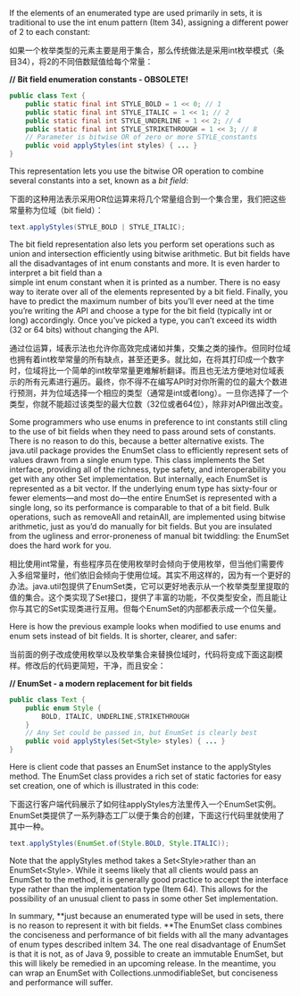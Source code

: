If the elements of an enumerated type are used primarily in sets, it is traditional to use the int enum pattern \(Item 34\), assigning a different power of 2 to each constant:

如果一个枚举类型的元素主要是用于集合，那么传统做法是采用int枚举模式（条目34），将2的不同倍数赋值给每个常量：

**//** **Bit field enumeration constants - OBSOLETE!**

```java
public class Text {
    public static final int STYLE_BOLD = 1 << 0; // 1
    public static final int STYLE_ITALIC = 1 << 1; // 2
    public static final int STYLE_UNDERLINE = 1 << 2; // 4 
    public static final int STYLE_STRIKETHROUGH = 1 << 3; // 8
    // Parameter is bitwise OR of zero or more STYLE_constants
    public void applyStyles(int styles) { ... } 
}
```

This representation lets you use the bitwise OR operation to combine several constants into a set, known as a _bit field_:

下面的这种用法表示采用OR位运算来将几个常量组合到一个集合里，我们把这些常量称为位域（bit field）：

```java
text.applyStyles(STYLE_BOLD | STYLE_ITALIC);
```

The bit field representation also lets you perform set operations such as union and intersection efficiently using bitwise arithmetic. But bit fields have all the disadvantages of int enum constants and more. It is even harder to interpret a bit field than a  
simple int enum constant when it is printed as a number. There is no easy way to iterate over all of the elements represented by a bit field. Finally, you have to predict the maximum number of bits you’ll ever need at the time you’re writing the API and choose a type for the bit field \(typically int or long\) accordingly. Once you’ve picked a type, you can’t exceed its width \(32 or 64 bits\) without changing the API.

通过位运算，域表示法也允许你高效完成诸如并集，交集之类的操作。但同时位域也拥有着int枚举常量的所有缺点，甚至还更多。就比如，在将其打印成一个数字时，位域将比一个简单的int枚举常量更难解析翻译。而且也无法方便地对位域表示的所有元素进行遍历。最终，你不得不在编写API时对你所需的位的最大个数进行预测，并为位域选择一个相应的类型（通常是int或者long）。一旦你选择了一个类型，你就不能超过该类型的最大位数（32位或者64位），除非对API做出改变。

Some programmers who use enums in preference to int constants still cling to the use of bit fields when they need to pass around sets of constants. There is no reason to do this, because a better alternative exists. The java.util package provides the EnumSet class to efficiently represent sets of values drawn from a single enum type. This class implements the Set interface, providing all of the richness, type safety, and interoperability you get with any other Set implementation. But internally, each EnumSet is represented as a bit vector. If the underlying enum type has sixty-four or fewer elements—and most do—the entire EnumSet is represented with a single long, so its performance is comparable to that of a bit field. Bulk operations, such as removeAll and retainAll, are implemented using bitwise arithmetic, just as you’d do manually for bit fields. But you are insulated from the ugliness and error-proneness of manual bit twiddling: the EnumSet does the hard work for you.

相比使用int常量，有些程序员在使用枚举时会倾向于使用枚举，但当他们需要传入多组常量时，他们依旧会倾向于使用位域。其实不用这样的，因为有一个更好的办法。java.util包提供了EnumSet类，它可以更好地表示从一个枚举类型里提取的值的集合。这个类实现了Set接口，提供了丰富的功能，不仅类型安全，而且能让你与其它的Set实现类进行互用。但每个EnumSet的内部都表示成一个位矢量。

Here is how the previous example looks when modified to use enums and enum sets instead of bit fields. It is shorter, clearer, and safer:

当前面的例子改成使用枚举以及枚举集合来替换位域时，代码将变成下面这副模样。修改后的代码更简短，干净，而且安全：

**// EnumSet - a modern replacement for bit fields**

```java
public class Text {
    public enum Style { 
        BOLD, ITALIC, UNDERLINE,STRIKETHROUGH 
    }
    // Any Set could be passed in, but EnumSet is clearly best
    public void applyStyles(Set<Style> styles) { ... } 
}
```

Here is client code that passes an EnumSet instance to the applyStyles method. The EnumSet class provides a rich set of static factories for easy set creation, one of which is illustrated in this code:

下面这行客户端代码展示了如何往applyStyles方法里传入一个EnumSet实例。EnumSet类提供了一系列静态工厂以便于集合的创建，下面这行代码里就使用了其中一种。

```java
text.applyStyles(EnumSet.of(Style.BOLD, Style.ITALIC));
```

Note that the applyStyles method takes a Set&lt;Style&gt;rather than an EnumSet&lt;Style&gt;. While it seems likely that all clients would pass an EnumSet to the method, it is generally good practice to accept the interface type rather than the implementation type \(Item 64\). This allows for the possibility of an unusual client to pass in some other Set implementation.

In summary, **just because an enumerated type will be used in sets, there is no reason to represent it with bit fields. **The EnumSet class combines the conciseness and performance of bit fields with all the many advantages of enum types described inItem 34. The one real disadvantage of EnumSet is that it is not, as of Java 9, possible to create an immutable EnumSet, but this will likely be remedied in an upcoming release. In the meantime, you can wrap an EnumSet with Collections.unmodifiableSet, but conciseness and performance will suffer.

